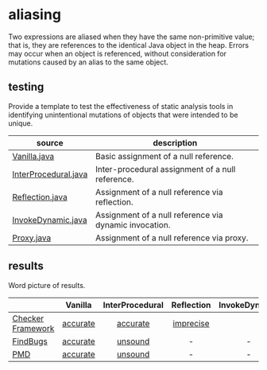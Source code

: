 # aliasing
Two expressions are aliased when they have the same non-primitive value; that is, they are references to the identical Java object in the heap. Errors may occur when an object is referenced, without consideration for mutations caused by an alias to the same object.

## testing
Provide a template to test the effectiveness of static analysis tools in identifying unintentional mutations of objects that were intended to be unique.

| source | description |
| --- | --- |
| [Vanilla.java](https://github.com/michaelemery/staticanalysis/blob/master/checker/alias/Vanilla.java) | Basic assignment of a null reference. |
| [InterProcedural.java](https://github.com/michaelemery/staticanalysis/blob/master/checker/alias/InterProcedural.java) | Inter-procedural assignment of a null reference. |
| [Reflection.java](https://github.com/michaelemery/staticanalysis/blob/master/checker/alias/Reflection.java) | Assignment of a null reference via reflection. |
| [InvokeDynamic.java]() | Assignment of a null reference via dynamic invocation. |
| [Proxy.java]() | Assignment of a null reference via proxy. |


## results

Word picture of results.

|  | Vanilla | InterProcedural | Reflection | InvokeDynamic | Proxy |
| --- | :---: | :---: | :---: | :---: | :---: |
| [Checker Framework](https://github.com/michaelemery/staticanalysis/blob/master/checker/alias/checkerframework.md#checker-framework) | [accurate](https://github.com/michaelemery/staticanalysis/blob/master/checker/alias/checkerframework.md#vanilla) | [accurate](https://github.com/michaelemery/staticanalysis/blob/master/checker/alias/checkerframework.md#inter-procedural) | [imprecise](https://github.com/michaelemery/staticanalysis/blob/master/checker/alias/checkerframework.md#reflection) |  |  |
| [FindBugs](https://github.com/michaelemery/staticanalysis/blob/master/checker/alias/findbugs.md#findbugs) | [accurate](https://github.com/michaelemery/staticanalysis/blob/master/checker/alias/findbugs.md#vanilla) | [unsound](https://github.com/michaelemery/staticanalysis/blob/master/checker/alias/findbugs.md#inter-procedural) | - | - | - |
| [PMD](https://github.com/michaelemery/staticanalysis/blob/master/checker/alias/pmd.md#pmd) |  [accurate](https://github.com/michaelemery/staticanalysis/blob/master/checker/alias/pmd.md#vanilla) | [unsound](https://github.com/michaelemery/staticanalysis/blob/master/checker/alias/pmd.md#inter-procedural) | - | - | - |